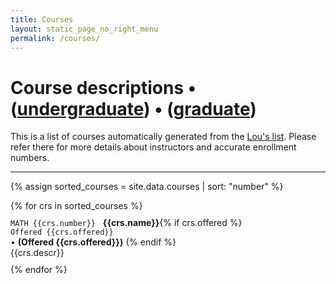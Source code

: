 ```yaml
---
title: Courses
layout: static_page_no_right_menu
permalink: /courses/
---
```


<h1 class="mb-5">Course descriptions &bull; (<a href="{{site.url}}/courses/undergrad/">undergraduate</a>) &bull; (<a href="{{site.url}}/courses/graduate/">graduate</a>)</h1>

This is a list of courses automatically generated from the [Lou's list](http://rabi.phys.virginia.edu/mySIS). Please refer there for more details about instructors and accurate enrollment numbers.


---

{% assign sorted_courses = site.data.courses | sort: "number" %}

<div class="my-row-zebra">
{% for crs in sorted_courses %}
  <div class="row" style="padding:10px 0px">
    <div class="col-12">
       <div class="mt-1 mb-1"><code class="highlighter-rouge" style="background:inherit; padding:0px">MATH {{crs.number}}</code>&nbsp;&nbsp;&nbsp;<b>{{crs.name}}</b>{% if crs.offered %}<div class="float-right hidden-sm-down">
         <code class="highlighter-rouge" style="background:inherit; padding:0px">Offered {{crs.offered}}</code>
       </div><span class="hidden-md-up">
         &bull; <b>(Offered {{crs.offered}})</b>
       </span>
     {% endif %}</div>
       {{crs.descr}}
    </div>
  </div>
{% endfor %}
</div>
